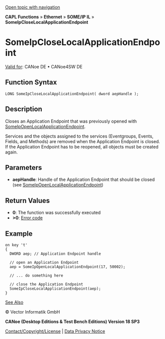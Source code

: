 [Open topic with navigation](../../../../../../CANoeDEFamily.htm#Topics/CAPLFunctions/IP/SOMEIPIL/Functions/CAPLfunctionSomeIpCloseLocalApplicationEndpoint.md)

**CAPL Functions** » **Ethernet** » **SOME/IP IL** » **SomeIpCloseLocalApplicationEndpoint**

# SomeIpCloseLocalApplicationEndpoint

[Valid for](../../../../Shared/FeatureAvailability.md): CANoe DE • CANoe4SW DE

## Function Syntax

```plaintext
LONG SomeIpCloseLocalApplicationEndpoint( dword aepHandle );
```

## Description

Closes an Application Endpoint that was previously opened with [SomeIpOpenLocalApplicationEndpoint](CAPLfunctionSomeIpOpenLocalApplicationEndpoint.md).

Services and the objects assigned to the services (Eventgroups, Events, Fields, and Methods) are removed when the Application Endpoint is closed. If the Application Endpoint has to be reopened, all objects must be created again.

## Parameters

- **aepHandle**: Handle of the Application Endpoint that should be closed (see [SomeIpOpenLocalApplicationEndpoint](CAPLfunctionSomeIpOpenLocalApplicationEndpoint.md))

## Return Values

- **0**: The function was successfully executed
- **>0**: [Error code](../../CAPLfunctionsSOMEIPILErrorCodes.md)

## Example

```plaintext
on key 't'
{
  DWORD aep; // Application Endpoint handle

  // open an Application Endpoint
  aep = SomeIpOpenLocalApplicationEndpoint(17, 50002);

  // ... do something here

  // close the Application Endpoint
  SomeIpCloseLocalApplicationEndpoint(aep);
}
```

[See Also](javascript:void(0);)

© Vector Informatik GmbH

**CANoe (Desktop Editions & Test Bench Editions) Version 18 SP3**

[Contact/Copyright/License](../../../../Shared/ContactCopyrightLicense.md) | [Data Privacy Notice](https://www.vector.com/int/en/company/get-info/privacy-policy/)
